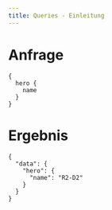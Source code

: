 ```yaml
---
title: Queries - Einleitung
---
```


# Anfrage

```
{
  hero {
    name
  }
}
```

# Ergebnis

```
{
  "data": {
    "hero": {
      "name": "R2-D2"
    }
  }
}
```
